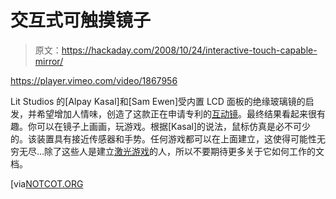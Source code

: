 # 交互式可触摸镜子

> 原文：<https://hackaday.com/2008/10/24/interactive-touch-capable-mirror/>

<https://player.vimeo.com/video/1867956>

</div> <p>Lit Studios 的[Alpay Kasal]和[Sam Ewen]受内置 LCD 面板的绝缘玻璃镜的启发，并希望增加人情味，创造了这款正在申请专利的<a href="http://blog.litstudios.com/index.php?/archives/14-Interactive-Mirror.html" target="_blank">互动镜</a>。最终结果看起来很有趣。你可以在镜子上画画，玩游戏。根据[Kasal]的说法，鼠标仿真是必不可少的。该装置具有接近传感器和手势。任何游戏都可以在上面建立，这使得可能性无穷无尽…除了这些人是建立<a href="http://hackaday.com/2008/09/22/turn-your-projector-into-a-laser-guided-controller/">激光游戏</a>的人，所以不要期待更多关于它如何工作的文档。</p> <p>[via<a href="http://www.notcot.org/post/15297/" target="_blank">NOTCOT.ORG</a></p> </body> </html>